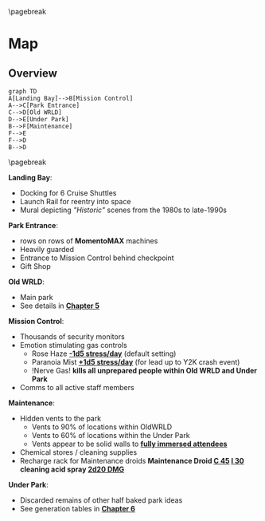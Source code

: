 \pagebreak

# Map



## Overview

```mermaid
graph TD
A[Landing Bay]-->B[Mission Control]
A-->C[Park Entrance]
C-->D[Old WRLD]
D-->E[Under Park]
B-->F[Maintenance]
F-->E
F-->D
B-->D

```

\pagebreak

**Landing Bay**:

* Docking for 6 Cruise Shuttles
* Launch Rail for reentry into space
* Mural depicting *"Historic"* scenes from the 1980s to late-1990s

**Park Entrance**:

* rows on rows of **MomentoMAX** machines
* Heavily guarded
* Entrance to Mission Control behind checkpoint
* Gift Shop

**Old WRLD**:

* Main park
* See details in **<u>Chapter 5</u>**

**Mission Control**:

* Thousands of security monitors
* Emotion stimulating gas controls
  * Rose Haze **<u>-1d5 stress/day</u>** (default setting)
  * Paranoia Mist **<u>+1d5 stress/day</u>** (for lead up to Y2K crash event)
  * !Nerve Gas! **kills all unprepared people within Old WRLD and Under Park**
* Comms to all active staff members

**Maintenance**:

* Hidden vents to the park
  * Vents to 90% of locations within OldWRLD
  * Vents to 60% of locations within the Under Park
  * Vents appear to be solid walls to **<u>fully immersed attendees</u>**
* Chemical stores / cleaning supplies
* Recharge rack for Maintenance droids **Maintenance Droid <u>C 45</u> <u>I 30</u> cleaning acid spray <u>2d20 DMG</u>**

**Under Park**:

* Discarded remains of other half baked park ideas
* See generation tables in **<u>Chapter 6</u>**

